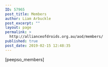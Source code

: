 ```yaml
---
ID: 57965
post_title: Members
author: Liam Arbuckle
post_excerpt: ""
layout: page
permalink: >
  http://allianceofdroids.org.au/aod/members/
published: true
post_date: 2019-02-15 12:48:35
---
```

[peepso_members]